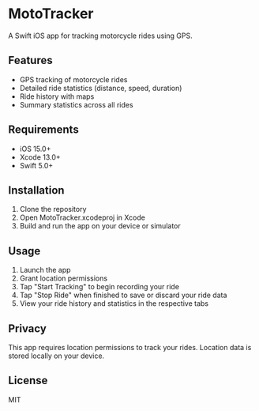 # MotoTracker

A Swift iOS app for tracking motorcycle rides using GPS.

## Features

- GPS tracking of motorcycle rides
- Detailed ride statistics (distance, speed, duration)
- Ride history with maps
- Summary statistics across all rides

## Requirements

- iOS 15.0+
- Xcode 13.0+
- Swift 5.0+

## Installation

1. Clone the repository
2. Open MotoTracker.xcodeproj in Xcode
3. Build and run the app on your device or simulator

## Usage

1. Launch the app
2. Grant location permissions
3. Tap "Start Tracking" to begin recording your ride
4. Tap "Stop Ride" when finished to save or discard your ride data
5. View your ride history and statistics in the respective tabs

## Privacy

This app requires location permissions to track your rides. Location data is stored locally on your device.

## License

MIT 